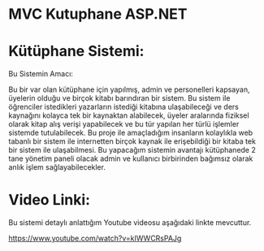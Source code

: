 # MVC Kutuphane ASP.NET 

# Kütüphane Sistemi:


Bu Sistemin Amacı:

Bu bir var olan kütüphane için yapılmış, admin ve personelleri kapsayan, üyelerin olduğu ve birçok kitabı barındıran bir sistem.
Bu sistem ile öğrenciler istedikleri yazarların istediği kitabına ulaşabileceği ve ders kaynağını kolayca tek bir kaynaktan alabilecek, üyeler aralarında fiziksel olarak kitap alış verişi yapabilecek ve bu tür yapılan her türlü işlemler sistemde tutulabilecek.
Bu proje ile amaçladığım insanların kolaylıkla web tabanlı bir sistem ile internetten birçok kaynak ile erişebildiği bir kitaba tek bir sistem ile ulaşabilmesi.
Bu yapacağım sistemin avantajı kütüphanede 2 tane yönetim paneli olacak admin ve kullanıcı birbirinden bağımsız olarak anlık işlem sağlayabilecekler.

# Video Linki:

Bu sistemi detaylı anlattığım Youtube videosu aşağıdaki linkte mevcuttur.

https://www.youtube.com/watch?v=kIWWCRsPAJg
